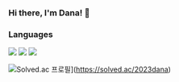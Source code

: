 ### Hi there, I'm Dana! 👋
### Languages
<div>
<img src="https://img.shields.io/badge/JavaScript-F7DF1E?style=flat-square&logo=JavaScript&logoColor=white"/>
<img src="https://img.shields.io/badge/Java-007396?style=flat-square&logo=java&logoColor=white"/>
<img src="https://img.shields.io/badge/Spring-6DB33F?style=flat-square&logo=Spring&logoColor=white"/>
</div>


![Solved.ac 프로필](http://mazassumnida.wtf/api/v2/generate_badge?boj=2023dana)](https://solved.ac/2023dana)
